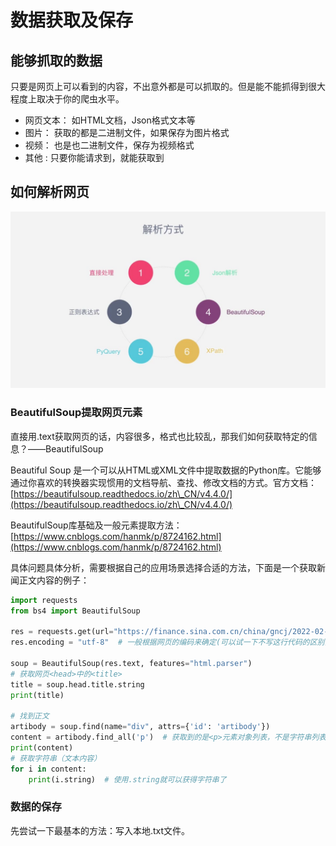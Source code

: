 # 数据获取及保存

## 能够抓取的数据

只要是网页上可以看到的内容，不出意外都是可以抓取的。但是能不能抓得到很大程度上取决于你的爬虫水平。

* 网页文本： 如HTML文档，Json格式文本等
* 图片： 获取的都是二进制文件，如果保存为图片格式
* 视频： 也是也二进制文件，保存为视频格式
* 其他 : 只要你能请求到，就能获取到

## 如何解析网页

![](<../.gitbook/assets/image (4).png>)

### BeautifulSoup提取网页元素

直接用.text获取网页的话，内容很多，格式也比较乱，那我们如何获取特定的信息？——BeautifulSoup

Beautiful Soup 是一个可以从HTML或XML文件中提取数据的Python库。它能够通过你喜欢的转换器实现惯用的文档导航、查找、修改文档的方式。官方文档：[https://beautifulsoup.readthedocs.io/zh\_CN/v4.4.0/](https://beautifulsoup.readthedocs.io/zh\_CN/v4.4.0/)

BeautifulSoup库基础及一般元素提取方法：[https://www.cnblogs.com/hanmk/p/8724162.html](https://www.cnblogs.com/hanmk/p/8724162.html)

具体问题具体分析，需要根据自己的应用场景选择合适的方法，下面是一个获取新闻正文内容的例子：

```python
import requests
from bs4 import BeautifulSoup

res = requests.get(url="https://finance.sina.com.cn/china/gncj/2022-02-23/doc-imcwiwss2403820.shtml")
res.encoding = "utf-8"  # 一般根据网页的编码来确定(可以试一下不写这行代码的区别)

soup = BeautifulSoup(res.text, features="html.parser")
# 获取网页<head>中的<title>
title = soup.head.title.string
print(title)

# 找到正文
artibody = soup.find(name="div", attrs={'id': 'artibody'})
content = artibody.find_all('p')  # 获取到的是<p>元素对象列表，不是字符串列表
print(content)
# 获取字符串（文本内容）
for i in content:
    print(i.string)  # 使用.string就可以获得字符串了
```

### 数据的保存

先尝试一下最基本的方法：写入本地.txt文件。
